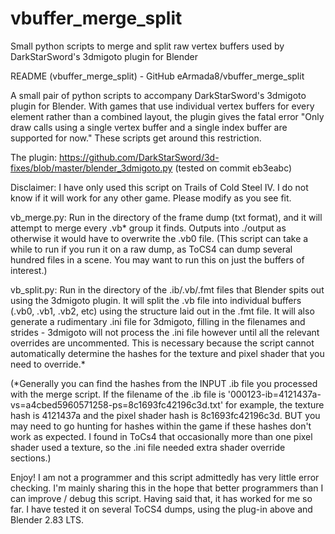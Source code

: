 # vbuffer_merge_split
Small python scripts to merge and split raw vertex buffers used by DarkStarSword's 3dmigoto plugin for Blender

README (vbuffer_merge_split) - GitHub eArmada8/vbuffer_merge_split

A small pair of python scripts to accompany DarkStarSword's 3dmigoto plugin for Blender.  With games that use individual vertex buffers for every element rather than a combined layout, the plugin gives the fatal error "Only draw calls using a single vertex buffer and a single index buffer are supported for now."  These scripts get around this restriction.

The plugin: https://github.com/DarkStarSword/3d-fixes/blob/master/blender_3dmigoto.py (tested on commit eb3eabc)

Disclaimer: I have only used this script on Trails of Cold Steel IV.  I do not know if it will work for any other game.  Please modify as you see fit.

vb_merge.py:  Run in the directory of the frame dump (txt format), and it will attempt to merge every .vb* group it finds.  Outputs into ./output as otherwise it would have to overwrite the .vb0 file.  (This script can take a while to run if you run it on a raw dump, as ToCS4 can dump several hundred files in a scene.  You may want to run this on just the buffers of interest.)

vb_split.py:  Run in the directory of the .ib/.vb/.fmt files that Blender spits out using the 3dmigoto plugin.  It will split the .vb file into individual buffers (.vb0, .vb1, .vb2, etc) using the structure laid out in the .fmt file.  It will also generate a rudimentary .ini file for 3dmigoto, filling in the filenames and strides - 3dmigoto will not process the .ini file however until all the relevant overrides are uncommented.  This is necessary because the script cannot automatically determine the hashes for the texture and pixel shader that you need to override.*

(*Generally you can find the hashes from the INPUT .ib file you processed with the merge script.  If the filename of the .ib file is '000123-ib=4121437a-vs=a4cbed5960571258-ps=8c1693fc42196c3d.txt' for example, the texture hash is 4121437a and the pixel shader hash is 8c1693fc42196c3d.  BUT you may need to go hunting for hashes within the game if these hashes don't work as expected.  I found in ToCs4 that occasionally more than one pixel shader used a texture, so the .ini file needed extra shader override sections.)

Enjoy!  I am not a programmer and this script admittedly has very little error checking.  I'm mainly sharing this in the hope that better programmers than I can improve / debug this script.  Having said that, it has worked for me so far.  I have tested it on several ToCS4 dumps, using the plug-in above and Blender 2.83 LTS.
